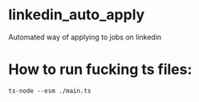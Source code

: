 # linkedin_auto_apply

Automated way of applying to jobs on linkedin

# How to run fucking ts files:

`ts-node --esm ./main.ts`
